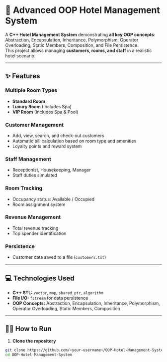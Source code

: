 # 🏨 Advanced OOP Hotel Management System

A **C++ Hotel Management System** demonstrating **all key OOP concepts**: Abstraction, Encapsulation, Inheritance, Polymorphism, Operator Overloading, Static Members, Composition, and File Persistence.  
This project allows managing **customers, rooms, and staff** in a realistic hotel scenario.

---

## ✨ Features

### Multiple Room Types
- **Standard Room**  
- **Luxury Room** (Includes Spa)  
- **VIP Room** (Includes Spa & Pool)

### Customer Management
- Add, view, search, and check-out customers  
- Automatic bill calculation based on room type and amenities  
- Loyalty points and reward system  

### Staff Management
- Receptionist, Housekeeping, Manager  
- Staff duties simulated  

### Room Tracking
- Occupancy status: Available / Occupied  
- Room assignment system  

### Revenue Management
- Total revenue tracking  
- Top spender identification  

### Persistence
- Customer data saved to a file (`customers.txt`)  

---

## 💻 Technologies Used
- **C++ STL:** `vector`, `map`, `shared_ptr`, `algorithm`  
- **File I/O:** `fstream` for data persistence  
- **OOP Concepts:** Abstraction, Encapsulation, Inheritance, Polymorphism, Operator Overloading, Static Members, Composition  

---

## 🏃‍♀️ How to Run

1. **Clone the repository**  
```bash
git clone https://github.com/<your-username>/OOP-Hotel-Management-System.git
cd OOP-Hotel-Management-System
